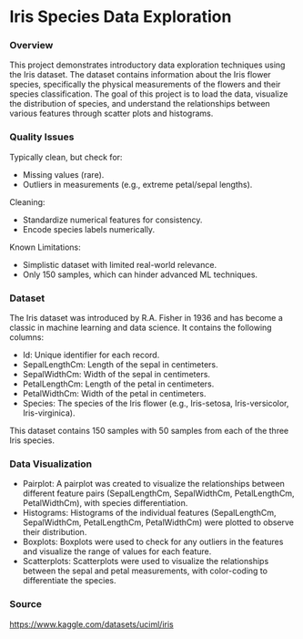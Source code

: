 # Iris Species Data Exploration

### Overview

This project demonstrates introductory data exploration techniques using the Iris dataset. The dataset contains information about the Iris flower species, specifically the physical measurements of the flowers and their species classification. The goal of this project is to load the data, visualize the distribution of species, and understand the relationships between various features through scatter plots and histograms.

### Quality Issues

Typically clean, but check for:
- Missing values (rare).
- Outliers in measurements (e.g., extreme petal/sepal lengths).

Cleaning:
- Standardize numerical features for consistency.
- Encode species labels numerically.

Known Limitations:
- Simplistic dataset with limited real-world relevance.
- Only 150 samples, which can hinder advanced ML techniques.

### Dataset

The Iris dataset was introduced by R.A. Fisher in 1936 and has become a classic in machine learning and data science. It contains the following columns:

- Id: Unique identifier for each record.
- SepalLengthCm: Length of the sepal in centimeters.
- SepalWidthCm: Width of the sepal in centimeters.
- PetalLengthCm: Length of the petal in centimeters.
- PetalWidthCm: Width of the petal in centimeters.
- Species: The species of the Iris flower (e.g., Iris-setosa, Iris-versicolor, Iris-virginica).

This dataset contains 150 samples with 50 samples from each of the three Iris species.

### Data Visualization

- Pairplot: A pairplot was created to visualize the relationships between different feature pairs (SepalLengthCm, SepalWidthCm, PetalLengthCm, PetalWidthCm), with species differentiation.
- Histograms: Histograms of the individual features (SepalLengthCm, SepalWidthCm, PetalLengthCm, PetalWidthCm) were plotted to observe their distribution.
- Boxplots: Boxplots were used to check for any outliers in the features and visualize the range of values for each feature.
- Scatterplots: Scatterplots were used to visualize the relationships between the sepal and petal measurements, with color-coding to differentiate the species.

### Source

https://www.kaggle.com/datasets/uciml/iris
